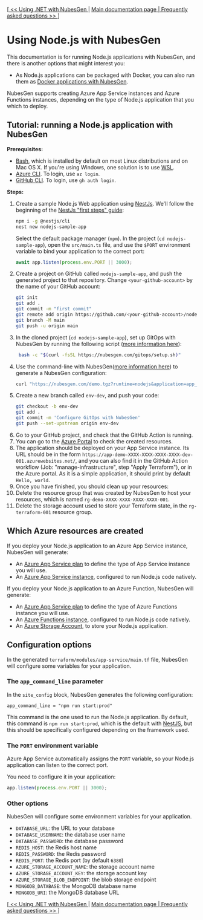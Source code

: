 [[ << Using .NET with NubesGen ](dot-net.md) | [ Main documentation page ](../README.md) |[ Frequently asked questions >> ](../frequently-asked-questions.md)]

# Using Node.js with NubesGen

This documentation is for running Node.js applications with NubesGen, and there is another options that might interest you:

- As Node.js applications can be packaged with Docker, you can also run them as [Docker applications with NubesGen](docker.md).

NubesGen supports creating Azure App Service instances and Azure Functions instances, depending on the type of Node.js application that you which to deploy.

## Tutorial: running a Node.js application with NubesGen

__Prerequisites:__
- [Bash](https://fr.wikipedia.org/wiki/Bourne-Again_shell), which is installed by default on most Linux distributions and on Mac OS X. If you're using Windows, one solution is to use [WSL](https://docs.microsoft.com/windows/wsl/install-win10).
- [Azure CLI](https://docs.microsoft.com/cli/azure/install-azure-cli). To login, use `az login`.
- [GitHub CLI](https://cli.github.com/). To login, use `gh auth login`.

__Steps:__
1. Create a sample Node.js Web application using [NestJs](https://nestjs.com/).
   We'll follow the beginning of the [NestJs "first steps" guide](https://docs.nestjs.com/first-steps):
   ```bash
   npm i -g @nestjs/cli
   nest new nodejs-sample-app
   ```
   Select the default package manager (`npm`).
   In the project (`cd nodejs-sample-app`), open the `src/main.ts` file, and use the `$PORT` environment variable to bind your application
   to the correct port: 
   ```javascript
   await app.listen(process.env.PORT || 3000);
   ```
2. Create a project on GitHub called `nodejs-sample-app`, and push the generated project to that repository. Change `<your-github-account>` by the name of your GitHub account:
   ```bash
   git init
   git add .
   git commit -m "first commit"
   git remote add origin https://github.com/<your-github-account>/nodejs-sample-app.git
   git branch -M main
   git push -u origin main
   ```
3. In the cloned project (`cd nodejs-sample-app`), set up GitOps with NubesGen by running the following script ([more information here](../gitops-quick-start.md)):
   ```bash
    bash -c "$(curl -fsSL https://nubesgen.com/gitops/setup.sh)"
    ```
4. Use the command-line with NubesGen([more information here](../command-line.md)) to generate a NubesGen configuration:
   ```bash
   curl "https://nubesgen.com/demo.tgz?runtime=nodejs&application=app_service.standard&gitops=true" | tar -xvf -
   ```
5. Create a new branch called `env-dev`, and push your code:
   ```bash
   git checkout -b env-dev
   git add .
   git commit -m 'Configure GitOps with NubesGen'
   git push --set-upstream origin env-dev
   ```
6. Go to your GitHub project, and check that the GitHub Action is running.
7. You can go to the [Azure Portal](https://portal.azure.com) to check the created resources.
8. The application should be deployed on your App Service instance. Its URL should be in the form `https://app-demo-XXXX-XXXX-XXXX-XXXX-dev-001.azurewebsites.net/`,
   and you can also find it in the GitHub Action workflow (Job: "manage-infrastructure", step "Apply Terraform"), or in the Azure portal.
   As it is a simple application, it should print by default `Hello, world`.
9. Once you have finished, you should clean up your resources:
  1. Delete the resource group that was created by NubesGen to host your resources, which is named `rg-demo-XXXX-XXXX-XXXX-XXXX-001`.
  2. Delete the storage account used to store your Terraform state, in the `rg-terraform-001` resource group.

## Which Azure resources are created

If you deploy your Node.js application to an Azure App Service instance, NubesGen will generate:

- An [Azure App Service plan](https://docs.microsoft.com/azure/app-service/overview-hosting-plans) to define the type of App Service instance you will use.
- An [Azure App Service instance](https://azure.microsoft.com/services/app-service/), configured to run Node.js code natively.

If you deploy your Node.js application to an Azure Function, NubesGen will generate:

- An [Azure App Service plan](https://docs.microsoft.com/azure/app-service/overview-hosting-plans) to define the type of Azure Functions instance you will use.
- An [Azure Functions instance](https://azure.microsoft.com/services/functions/), configured to run Node.js code natively.
- An [Azure Storage Account](https://azure.microsoft.com/services/storage/), to store your Node.js application.

## Configuration options

In the generated `terraform/modules/app-service/main.tf` file, NubesGen will configure some variables
for your application.

### The `app_command_line` parameter

In the `site_config` block, NubesGen generates the following configuration:

```
app_command_line = "npm run start:prod"
```

This command is the one used to run the Node.js application. By default, this command
is `npm run start:prod`, which is the default with [NestJS](https://nestjs.com/), but this
should be specifically configured depending on the framework used.

### The `PORT` environment variable

Azure App Service automatically assigns the `PORT` variable, so your Node.js application
can listen to the correct port.

You need to configure it in your application:

```javascript
app.listen(process.env.PORT || 3000);
```

### Other options

NubesGen will configure some environment variables for your application.

- `DATABASE_URL`: the URL to your database
- `DATABASE_USERNAME`: the database user name
- `DATABASE_PASSWORD`: the database password
- `REDIS_HOST`: the Redis host name
- `REDIS_PASSWORD`: the Redis password
- `REDIS_PORT`: the Redis port (by default `6380`)
- `AZURE_STORAGE_ACCOUNT_NAME`: the storage account name
- `AZURE_STORAGE_ACCOUNT_KEY`: the storage account key
- `AZURE_STORAGE_BLOB_ENDPOINT`: the blob storage endpoint
- `MONGODB_DATABASE`: the MongoDB database name
- `MONGODB_URI`: the MongoDB database URL

[[ << Using .NET with NubesGen ](dot-net.md) | [ Main documentation page ](../README.md) |[ Frequently asked questions >> ](../frequently-asked-questions.md)]
